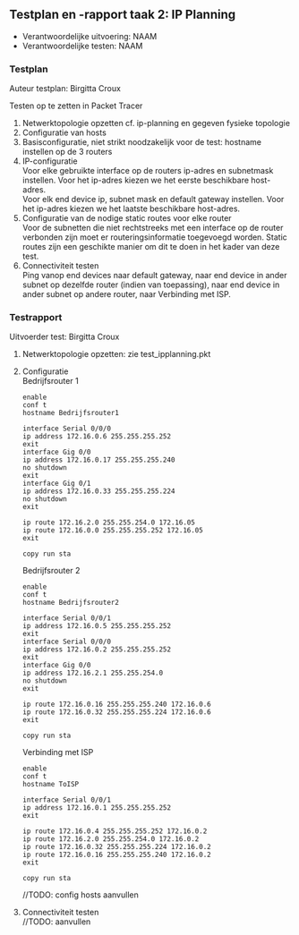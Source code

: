 ## Testplan en -rapport taak 2: IP Planning 

* Verantwoordelijke uitvoering: NAAM
* Verantwoordelijke testen: NAAM

### Testplan

Auteur testplan: Birgitta Croux

Testen op te zetten in Packet Tracer

1. Netwerktopologie opzetten cf. ip-planning en gegeven fysieke topologie
2. Configuratie van hosts
  1. Basisconfiguratie, niet strikt noodzakelijk voor de test: hostname instellen op de 3 routers
  2. IP-configuratie  
     Voor elke gebruikte interface op de routers ip-adres en subnetmask instellen. Voor het ip-adres kiezen we het eerste beschikbare host-adres.  
     Voor elk end device ip, subnet mask en default gateway instellen. Voor het ip-adres kiezen we het laatste beschikbare host-adres.
  3. Configuratie van de nodige static routes voor elke router  
     Voor de subnetten die niet rechtstreeks met een interface op de router verbonden zijn moet er routeringsinformatie toegevoegd worden. Static routes zijn een geschikte manier om dit te doen in het kader van deze test.
3. Connectiviteit testen  
   Ping vanop end devices naar default gateway, naar end device in ander subnet op dezelfde router (indien van toepassing), naar end device in ander subnet op andere router, naar Verbinding met ISP.

### Testrapport

Uitvoerder test: Birgitta Croux

1. Netwerktopologie opzetten: zie test_ipplanning.pkt
2. Configuratie  
   Bedrijfsrouter 1
   ```
   enable
   conf t
   hostname Bedrijfsrouter1
   
   interface Serial 0/0/0
   ip address 172.16.0.6 255.255.255.252
   exit
   interface Gig 0/0
   ip address 172.16.0.17 255.255.255.240
   no shutdown
   exit
   interface Gig 0/1
   ip address 172.16.0.33 255.255.255.224
   no shutdown
   exit
   
   ip route 172.16.2.0 255.255.254.0 172.16.05
   ip route 172.16.0.0 255.255.255.252 172.16.05
   exit
   
   copy run sta
   ```
   
   Bedrijfsrouter 2 
   ```
   enable
   conf t
   hostname Bedrijfsrouter2
   
   interface Serial 0/0/1
   ip address 172.16.0.5 255.255.255.252
   exit
   interface Serial 0/0/0
   ip address 172.16.0.2 255.255.255.252
   exit
   interface Gig 0/0
   ip address 172.16.2.1 255.255.254.0
   no shutdown
   exit
   
   ip route 172.16.0.16 255.255.255.240 172.16.0.6
   ip route 172.16.0.32 255.255.255.224 172.16.0.6
   exit
   
   copy run sta
   ```
   
   Verbinding met ISP
   ```
   enable
   conf t
   hostname ToISP
   
   interface Serial 0/0/1
   ip address 172.16.0.1 255.255.255.252
   exit
   
   ip route 172.16.0.4 255.255.255.252 172.16.0.2
   ip route 172.16.2.0 255.255.254.0 172.16.0.2
   ip route 172.16.0.32 255.255.255.224 172.16.0.2
   ip route 172.16.0.16 255.255.255.240 172.16.0.2
   exit
   
   copy run sta
   ```
   
   //TODO: config hosts aanvullen
   
3. Connectiviteit testen  
  //TODO: aanvullen
